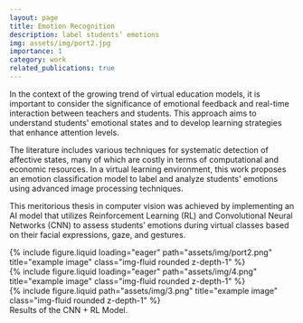```yaml
---
layout: page
title: Emotion Recognition
description: label students’ emotions
img: assets/img/port2.jpg
importance: 1
category: work
related_publications: true
---
```


In the context of the growing trend of virtual education models, it is important to consider the significance of emotional feedback and real-time interaction between teachers and students. This approach aims to understand students' emotional states and to develop learning strategies that enhance attention levels.

The literature includes various techniques for systematic detection of affective states, many of which are costly in terms of computational and economic resources. In a virtual learning environment, this work proposes an emotion classification model to label and analyze students' emotions using advanced image processing techniques.

This meritorious thesis in computer vision was achieved by implementing an AI model that utilizes Reinforcement Learning (RL) and Convolutional Neural Networks (CNN) to assess students’ emotions during virtual classes based on their facial expressions, gaze, and gestures.

<div class="row">
    <div class="col-sm mt-3 mt-md-0">
        {% include figure.liquid loading="eager" path="assets/img/port2.png" title="example image" class="img-fluid rounded z-depth-1" %}
    </div>
    <div class="col-sm mt-3 mt-md-0">
        {% include figure.liquid loading="eager" path="assets/img/4.png" title="example image" class="img-fluid rounded z-depth-1" %}
    </div>
</div>

<div class="row justify-content-sm-center">
    <div class="col-sm-8 mt-3 mt-md-0">
        {% include figure.liquid path="assets/img/3.png" title="example image" class="img-fluid rounded z-depth-1" %}
    </div>
</div>
<div class="caption">
    Results of the CNN + RL Model.
</div>

